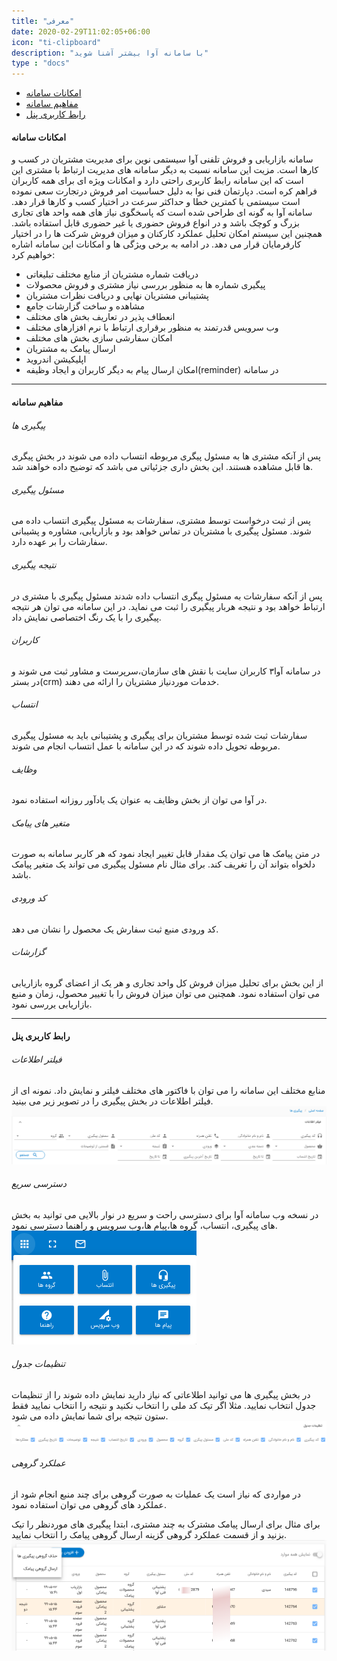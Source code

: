 ```yaml
---
title: "معرفی"
date: 2020-02-29T11:02:05+06:00
icon: "ti-clipboard"
description: "با سامانه آوا بیشتر آشنا شوید"
type : "docs"
---
```

* [امکانات سامانه](#امکانات-سامانه)
* [مفاهیم سامانه](#مفاهیم-سامانه)
* [رابط کاربری پنل](#رابط-کاربری-پنل)


#### امکانات سامانه 
سامانه بازاریابی و فروش تلفنی آوا سیستمی نوین برای مدیریت مشتریان در کسب و کارها است. مزیت این سامانه نسبت به دیگر سامانه های مدیریت ارتباط با مشتری این است که این سامانه رابط کاربری راحتی دارد و امکانات ویژه ای برای همه کاربران فراهم کره است. دپارتمان فنی نوا به دلیل حساسیت امر فروش درتجارت سعی نموده است سیستمی با کمترین خطا و حداکثر سرعت در اختیار کسب و کارها قرار دهد. سامانه آوا به گونه ای طراحی شده است که پاسخگوی نیاز های همه واحد های تجاری بزرگ و کوچک باشد و در انواع فروش حضوری یا غیر حضوری قابل استفاده باشد. همچنین این سیستم امکان تحلیل عملکرد کارکنان و میزان فروش شرکت ها را در اختیار کارفرمایان قرار می دهد.
در ادامه به برخی ویژگی ها و امکانات این سامانه اشاره خواهیم کرد:

* دریافت شماره مشتریان از منابع مختلف تبلیغاتی
* پیگیری شماره ها به منظور بررسی نیاز مشتری و فروش محصولات
* پشتیبانی مشتریان نهایی و دریافت نظرات مشتریان
* مشاهده و ساخت گزارشات جامع
* انعطاف پذیر در تعاریف بخش های مختلف
* وب سرویس قدرتمند به منظور برقراری ارتباط با نرم افزارهای مختلف
* امکان سفارشی سازی بخش های مختلف
* ارسال پیامک به مشتریان
* اپلیکیشن اندروید
* امکان ارسال پیام به دیگر کاربران و ایجاد وظیفه(reminder) در سامانه
*****

#### مفاهیم سامانه 


###### پیگیری ها
پس از آنکه مشتری ها به مسئول پیگری مربوطه انتساب داده می شوند در بخش پیگری ها قابل مشاهده هستند. این بخش داری جزئیاتی می باشد که توضیح داده خواهند شد.

###### مسئول پیگیری 
 پس از ثبت درخواست توسط مشتری، سفارشات به مسئول پیگیری انتساب داده می شوند. مسئول پیگیری با مشتریان در تماس خواهد بود و بازاریابی، مشاوره و پشیبانی سفارشات را بر عهده دارد.

###### نتیجه پیگیری 
پس از آنکه سفارشات به مسئول پیگری انتساب داده شدند مسئول پیگیری با مشتری در ارتباط خواهد بود و نتیجه هربار پیگیری را ثبت می نماید. در این سامانه می توان هر نتیجه پیگیری را با یک رنگ اختصاصی نمایش داد.

###### کاربران 
در سامانه آوا۳ کاربران سایت با نقش های سازمان،سرپرست و مشاور ثبت می شوند و در بستر(crm) خدمات موردنیاز مشتریان را  ارائه می دهند.

###### انتساب 
سفارشات ثبت شده توسط مشتریان برای پیگیری و پشتیبانی باید به مسئول پیگیری مربوطه تحویل داده شوند که در این سامانه با عمل انتساب انجام می شوند.

###### وظایف 
در آوا می توان از بخش وظایف به عنوان یک یادآور روزانه استفاده نمود.

###### متغیر های پیامک 
در متن پیامک ها می توان یک مقدار قابل تغییر ایجاد نمود که هر کاربر سامانه به صورت دلخواه بتواند آن را تغریف کند. برای مثال نام مسئول پیگیری می تواند یک متغیر پیامک باشد.

###### کد ورودی 
کد ورودی منبع ثبت سفارش یک محصول را نشان می دهد. 

###### گزارشات 
از این بخش برای تحلیل میزان فروش کل واحد تجاری و هر یک از اعضای گروه بازاریابی می توان استفاده نمود. همچنین می توان میزان فروش را با تغییر محصول، زمان و منبع بازاریابی یررسی نمود.

*******

#### رابط کاربری پنل 
                           
###### فیلتر اطلاعات 
منابع مختلف این سامانه را می توان با فاکتور های مختلف فیلتر و نمایش داد. نمونه ای از فیلتر اطلاعات در بخش  پیگیری را در تصویر زیر می بینید.
![](filter.png)

###### دسترسی سریع  
در نسخه وب سامانه آوا برای دسترسی راحت و سریع در نوار بالایی می توانید به بخش های پیگیری، انتساب، گروه ها،پیام ها،وب سرویس و راهنما دسترسی نمود.
![](das.png)

###### تنظیمات جدول 
در بخش پیگیری ها می توانید اطلاعاتی که نیاز دارید نمایش داده شوند را از تنظیمات جدول انتخاب نمایید. مثلا اگر تیک کد ملی را انتخاب نکنید و نتیجه را انتخاب نمایید فقط ستون نتیجه برای شما نمایش داده می شود.
![](chart.png)

###### عملکرد گروهی 
در مواردی که نیاز است یک عملیات به صورت گروهی برای چند منبع انجام شود از عملکرد های گروهی می توان استفاده نمود. 

برای مثال برای ارسال پیامک مشترک به چند مشتری، ابتدا پیگیری های موردنظر را تیک بزنید و از قسمت عملکرد گروهی گزینه ارسال گروهی پیامک را انتخاب نمایید.
![](action2.png)




